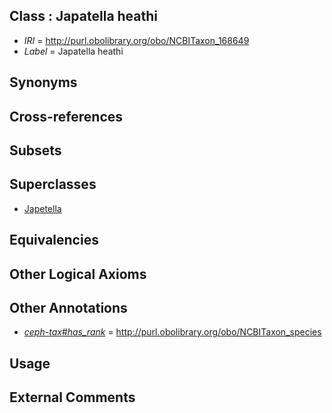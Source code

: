 
## Class : Japatella heathi

 * *IRI* = http://purl.obolibrary.org/obo/NCBITaxon_168649
 * *Label* = Japatella heathi

## Synonyms


## Cross-references


## Subsets


## Superclasses

 * [Japetella](../../NCBITaxon/17/NCBITaxon_61717.md)

## Equivalencies


## Other Logical Axioms


## Other Annotations

 * *[ceph-tax#has_rank](../../ceph-tax#has/nk/ceph-tax#has_rank.md)* = http://purl.obolibrary.org/obo/NCBITaxon_species

## Usage


## External Comments

